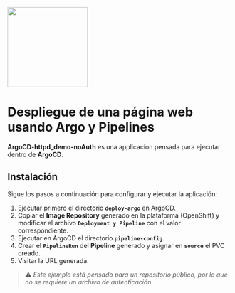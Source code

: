 <p align="left">
   <img width="180" src="https://argo-cd.readthedocs.io/en/stable/assets/logo.png">
  </p>


# Despliegue de una página web usando Argo y Pipelines
**ArgoCD-httpd_demo-noAuth** es una applicacion pensada para ejecutar dentro de **ArgoCD**.

## Instalación
Sigue los pasos a continuación para configurar y ejecutar la aplicación:
1. Ejecutar primero el directorio **`deploy-argo`** en ArgoCD.  
2. Copiar el **Image Repository** generado en la plataforma (OpenShift) y modificar el archivo **`Deployment y Pipeline`** con el valor correspondiente.  
3. Ejecutar en ArgoCD el directorio **`pipeline-config`**.  
4. Crear el **`PipelineRun`** del **Pipeline** generado y asignar en **`source`** el PVC creado.  
5. Visitar la URL generada.

> ⚠️ *Este ejemplo está pensado para un repositorio público, por lo que no se requiere un archivo de autenticación.*

